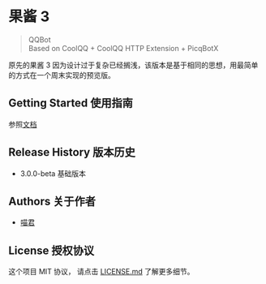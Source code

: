 # 果酱 3

> QQBot  
> Based on CoolQQ + CoolQQ HTTP Extension + PicqBotX

原先的果酱 3 因为设计过于复杂已经搁浅，该版本是基于相同的思想，用最简单的方式在一个周末实现的预览版。

## Getting Started 使用指南

参照[文档](https://mubu.com/doc/3bFLT3d0X8)

## Release History 版本历史

* 3.0.0-beta 基础版本

## Authors 关于作者

* [喵君](https://sinarpandora.github.io/)

## License 授权协议

这个项目 MIT 协议， 请点击 [LICENSE.md](LICENSE.md) 了解更多细节。